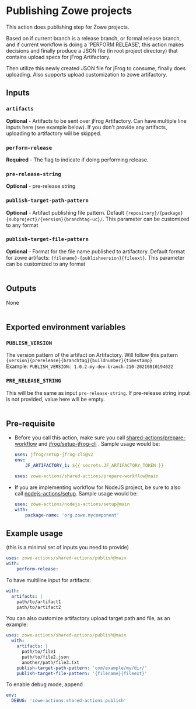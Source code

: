 # Publishing Zowe projects

This action does publishing step for Zowe projects.  

Based on if current branch is a release branch, or formal release branch, and if current workflow is doing a 'PERFORM RELEASE', this action makes decisions and finally produce a JSON file (in root project directory) that contains upload specs for jFrog Artifactory.  

Then utilize this newly created JSON file for jFrog to consume, finally does uploading. Also supports upload customization to zowe artifactory.
<br />

## Inputs

### `artifacts`

**Optional** - Artifacts to be sent over jFrog Artifactory. Can have multiple line inputs here (see example below). If you don't provide any artifacts, uploading to artifactory will be skipped.

### `perform-release`

**Required** - The flag to indicate if doing performing release.

### `pre-release-string`

**Optional** - pre-release string

### `publish-target-path-pattern`

**Optional** - Artifact publishing file pattern. Default `{repository}/{package}{subproject}/{version}{branchtag-uc}/`. This parameter can be customized to any format

### `publish-target-file-pattern`

**Optional** - Format for the file name published to artifactory. Default format for zowe artifacts: `{filename}-{publishversion}{fileext}`. This parameter can be customized to any format
<br /><br />

## Outputs

None
<br /><br />

## Exported environment variables

### `PUBLISH_VERSION`

The version pattern of the artifact on Artifactory. Will follow this pattern `{version}{prerelease}{branchtag}{buildnumber}{timestamp}`\
Example: `PUBLISH_VERSION: 1.0.2-my-dev-branch-210-20210810194022`

### `PRE_RELEASE_STRING`

This will be the same as input `pre-release-string`. If pre-release string input is not provided, value here will be empty.
<br /><br />

## Pre-requisite

- Before you call this action, make sure you call [shared-actions/prepare-workflow](https://github.com/zowe-actions/shared-actions/tree/main/prepare-workflow) and [jfrog/setup-jfrog-cli](https://github.com/jfrog/setup-jfrog-cli) . Sample usage would be:

    ```yaml
    uses: jfrog/setup-jfrog-cli@v2
    env:
        JF_ARTIFACTORY_1: ${{ secrets.JF_ARTIFACTORY_TOKEN }}

    uses: zowe-actions/shared-actions/prepare-workflow@main
    ```

- If you are implementing workflow for NodeJS project, be sure to also call [nodejs-actions/setup](https://github.com/zowe-actions/nodejs-actions/tree/main/setup). Sample usage would be:

    ```yaml
    uses: zowe-actions/nodejs-actions/setup@main
    with:
        package-name: 'org.zowe.mycomponent'
    ```

## Example usage

(this is a minimal set of inputs you need to provide)

```yaml
uses: zowe-actions/shared-actions/publish@main
with:
    perform-release:
```

To have multiline input for artifacts:

```yaml
with:
  artifacts: |
    path/to/artifact1
    path/to/artifact2
```

You can also customize artifactory upload target path and file, as an example:

```yaml
uses: zowe-actions/shared-actions/publish@main
  with:
    artifacts: |
      path/to/file1
      path/to/file2.json
      another/path/file3.txt
    publish-target-path-pattern: 'com/example/my/dir/'
    publish-target-file-pattern: '{filename}{fileext}'
```

To enable debug mode, append

```yaml
env:
  DEBUG: 'zowe-actions:shared-actions:publish'
```
